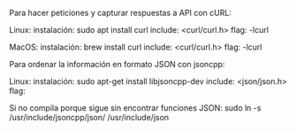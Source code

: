 Para hacer peticiones y capturar respuestas a API con cURL:

Linux:
 instalación:	sudo apt install curl
 include:		<curl/curl.h>
 flag:			-lcurl


MacOS:
 instalación:	brew install curl
 include:		<curl/curl.h>
 flag:			-lcurl



Para ordenar la información en formato JSON con jsoncpp:

Linux:
 instalación:	sudo apt-get install libjsoncpp-dev
 include:		<json/json.h>
 flag: 			
 
Si no compila porque sigue sin encontrar funciones JSON:
sudo ln -s /usr/include/jsoncpp/json/ /usr/include/json
